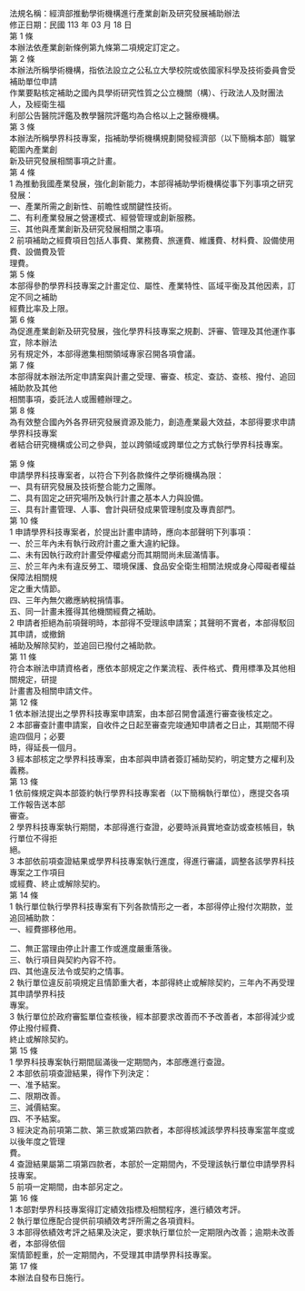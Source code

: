 法規名稱：經濟部推動學術機構進行產業創新及研究發展補助辦法  
修正日期：民國 113 年 03 月 18 日  
第 1 條  
本辦法依產業創新條例第九條第二項規定訂定之。  
第 2 條  
本辦法所稱學術機構，指依法設立之公私立大學校院或依國家科學及技術委員會受補助單位申請  
作業要點核定補助之國內具學術研究性質之公立機關（構）、行政法人及財團法人，及經衛生福  
利部公告醫院評鑑及教學醫院評鑑均為合格以上之醫療機構。  
第 3 條  
本辦法所稱學界科技專案，指補助學術機構規劃開發經濟部（以下簡稱本部）職掌範圍內產業創  
新及研究發展相關事項之計畫。  
第 4 條  
1 為推動我國產業發展，強化創新能力，本部得補助學術機構從事下列事項之研究發展：  
一、產業所需之創新性、前瞻性或關鍵性技術。  
二、有利產業發展之營運模式、經營管理或創新服務。  
三、其他與產業創新及研究發展相關之事項。  
2 前項補助之經費項目包括人事費、業務費、旅運費、維護費、材料費、設備使用費、設備費及管  
理費。  
第 5 條  
本部得參酌學界科技專案之計畫定位、屬性、產業特性、區域平衡及其他因素，訂定不同之補助  
經費比率及上限。  
第 6 條  
為促進產業創新及研究發展，強化學界科技專案之規劃、評審、管理及其他運作事宜，除本辦法  
另有規定外，本部得邀集相關領域專家召開各項會議。  
第 7 條  
本部得就本辦法所定申請案與計畫之受理、審查、核定、查訪、查核、撥付、追回補助款及其他  
相關事項，委託法人或團體辦理之。  
第 8 條  
為有效整合國內外各界研究發展資源及能力，創造產業最大效益，本部得要求申請學界科技專案  
者結合研究機構或公司之參與，並以跨領域或跨單位之方式執行學界科技專案。  


第 9 條  
申請學界科技專案者，以符合下列各款條件之學術機構為限：  
一、具有研究發展及技術整合能力之團隊。  
二、具有固定之研究場所及執行計畫之基本人力與設備。  
三、具有計畫管理、人事、會計與研發成果管理制度及專責部門。  
第 10 條  
1 申請學界科技專案者，於提出計畫申請時，應向本部聲明下列事項：  
一、於三年內未有執行政府計畫之重大違約紀錄。  
二、未有因執行政府計畫受停權處分而其期間尚未屆滿情事。  
三、於三年內未有違反勞工、環境保護、食品安全衛生相關法規或身心障礙者權益保障法相關規  
定之重大情節。  
四、三年內無欠繳應納稅捐情事。  
五、同一計畫未獲得其他機關經費之補助。  
2 申請者拒絕為前項聲明時，本部得不受理該申請案；其聲明不實者，本部得駁回其申請，或撤銷  
補助及解除契約，並追回已撥付之補助款。  
第 11 條  
符合本辦法申請資格者，應依本部規定之作業流程、表件格式、費用標準及其他相關規定，研提  
計畫書及相關申請文件。  
第 12 條  
1 依本辦法提出之學界科技專案申請案，由本部召開會議進行審查後核定之。  
2 本部審查計畫申請案，自收件之日起至審查完竣通知申請者之日止，其期間不得逾四個月；必要  
時，得延長一個月。  
3 經本部核定之學界科技專案，由本部與申請者簽訂補助契約，明定雙方之權利及義務。  
第 13 條  
1 依前條規定與本部簽約執行學界科技專案者（以下簡稱執行單位），應提交各項工作報告送本部  
審查。  
2 學界科技專案執行期間，本部得進行查證，必要時派員實地查訪或查核帳目，執行單位不得拒  
絕。  
3 本部依前項查證結果或學界科技專案執行進度，得進行審議，調整各該學界科技專案之工作項目  
或經費、終止或解除契約。  
第 14 條  
1 執行單位執行學界科技專案有下列各款情形之一者，本部得停止撥付次期款，並追回補助款：  
一、經費挪移他用。  


二、無正當理由停止計畫工作或進度嚴重落後。  
三、執行項目與契約內容不符。  
四、其他違反法令或契約之情事。  
2 執行單位違反前項規定且情節重大者，本部得終止或解除契約，三年內不再受理其申請學界科技  
專案。  
3 執行單位於政府審監單位查核後，經本部要求改善而不予改善者，本部得減少或停止撥付經費、  
終止或解除契約。  
第 15 條  
1 學界科技專案執行期間屆滿後一定期間內，本部應進行查證。  
2 本部依前項查證結果，得作下列決定：  
一、准予結案。  
二、限期改善。  
三、減價結案。  
四、不予結案。  
3 經決定為前項第二款、第三款或第四款者，本部得核減該學界科技專案當年度或以後年度之管理  
費。  
4 查證結果屬第二項第四款者，本部於一定期間內，不受理該執行單位申請學界科技專案。  
5 前項一定期間，由本部另定之。  
第 16 條  
1 本部對學界科技專案得訂定績效指標及相關程序，進行績效考評。  
2 執行單位應配合提供前項績效考評所需之各項資料。  
3 本部得依績效考評之結果及決定，要求執行單位於一定期限內改善；逾期未改善者，本部得依個  
案情節輕重，於一定期間內，不受理其申請學界科技專案。  
第 17 條  
本辦法自發布日施行。  


